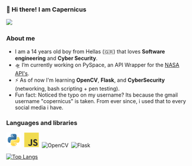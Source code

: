 <h3>👋 Hi there! I am Capernicus</h3>


<section id="badges">
  <a href="https://discord.com">
    <img src="https://img.shields.io/badge/Discord-white?&logo=discord">
  </a>
</section>

<section id="about-me">
  <h3>About me</h3>
  
  * I am a 14 years old boy from Hellas (🇬🇷) that loves **Software engineering** and **Cyber Security**.
  * 🛸 I’m currently working on PySpace, an API Wrapper for the <a href="api.nasa.gov">NASA API's</a>.
  * ⚡ As of now I'm learning **OpenCV**, **Flask**, and **CyberSecurity** (networking, bash scripting + pen testing).
  * Fun fact: Noticed the typo on my username? Its because the gmail username "copernicus" is taken. From ever since, i used that to every social media i have.
</section>

<section>
  <h3>Languages and libraries</h3>
  <img src="https://github.com/devicons/devicon/blob/master/icons/python/python-original.svg" title="Python" alt="Python" width="40" height="40"/>&nbsp;
  <img src="https://github.com/devicons/devicon/blob/master/icons/javascript/javascript-original.svg" title="JavaScript" alt="JavaScript" width="40" height="40"/>&nbsp;
  <img src="https://upload.wikimedia.org/wikipedia/commons/thumb/3/32/OpenCV_Logo_with_text_svg_version.svg/97px-OpenCV_Logo_with_text_svg_version.svg.png?20130608172504" title="OpenCV" alt="OpenCV" width="42" height="40"/>&nbsp
  <img src="https://www.vectorlogo.zone/logos/pocoo_flask/pocoo_flask-ar21.svg" title="Flask" alt="Flask" width="60" height="40"/>&nbsp;
  
[![Top Langs](https://github-readme-stats.vercel.app/api/top-langs/?username=CapernicusPY)](https://github.com/anuraghazra/github-readme-stats)
</section>
